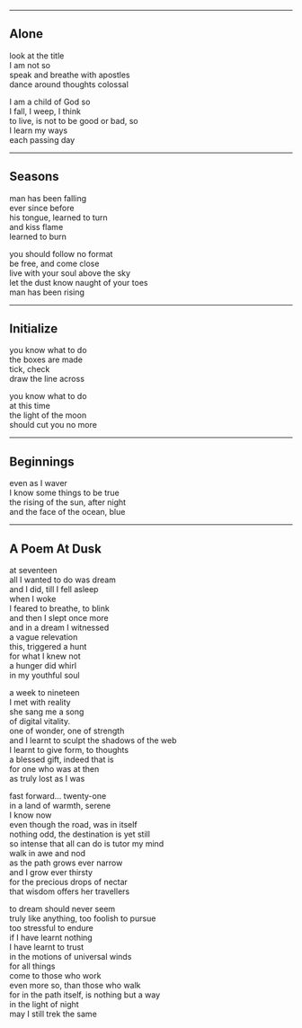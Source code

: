
---

## Alone

look at the title  
I am not so  
speak and breathe with apostles  
dance around thoughts colossal

I am a child of God so  
I fall, I weep, I think  
to live, is not to be good or bad, so  
I learn my ways  
each passing day

---

## Seasons

man has been falling  
ever since before  
his tongue, learned to turn  
and kiss flame  
learned to burn

you should follow no format  
be free, and come close  
live with your soul above the sky  
let the dust know naught of your toes  
man has been rising

---

## Initialize

you know what to do  
the boxes are made  
tick, check  
draw the line across

you know what to do  
at this time  
the light of the moon  
should cut you no more

---

## Beginnings

even as I waver  
I know some things to be true  
the rising of the sun, after night  
and the face of the ocean, blue

- - -

## A Poem At Dusk

at seventeen  
all I wanted to do was dream  
and I did, till I fell asleep  
when I woke  
I feared to breathe, to blink  
and then I slept once more  
and in a dream I witnessed  
a vague relevation  
this, triggered a hunt  
for what I knew not  
a hunger did whirl  
in my youthful soul

a week to nineteen  
I met with reality  
she sang me a song  
of digital vitality.  
one of wonder, one of strength  
and I learnt to sculpt the shadows of the web  
I learnt to give form, to thoughts  
a blessed gift, indeed that is  
for one who was at then  
as truly lost as I was

fast forward… twenty-one  
in a land of warmth, serene  
I know now  
even though the road, was in itself  
nothing odd, the destination is yet still  
so intense that all can do is tutor my mind  
walk in awe and nod  
as the path grows ever narrow  
and I grow ever thirsty  
for the precious drops of nectar  
that wisdom offers her travellers

to dream should never seem  
truly like anything, too foolish to pursue  
too stressful to endure  
if I have learnt nothing  
I have learnt to trust  
in the motions of universal winds  
for all things  
come to those who work  
even more so, than those who walk  
for in the path itself, is nothing but a way  
in the light of night  
may I still trek the same